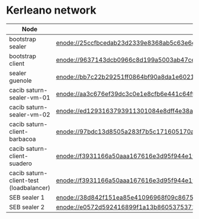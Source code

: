 # Kerleano network
| Node | enode | http rpc | ws rpc |
|------|-------|----------|--------|
| bootstrap sealer | <enode://25ccfbcedab23d2339e8368ab5c63e6e407776568b804c472cb69a82be438e09100d1bba773d213b0b2206f778d97500ba6009f86d5fb21fe1a94d390b1d5472@20.216.170.72:30303> | N/A | N/A |
| bootstrap client | <enode://9637143dcb0966c8d199a5003ab47ce16ed74aa2db8151bd291759c28da10b76dad2c8a8d447c2a14df0f3f80992aea043a8a207c735c308fa1d9c7a0e9ad815@20.199.108.123:30303> | <http://20.199.108.123:8545> | <ws://20.199.108.123:8546> |
| sealer guenole | <enode://bb7c22b29251ff0864bf90a8da1e602133f25145c4f89144d511de04832e35c11eff11e02a7afea8f2aa196a68cb22b2508ff1db521d750a357b267bc3103781@20.216.129.27:30303> | N/A | N/A |
| cacib saturn-sealer-vm-01 |  <enode://aa3c676ef39dc3c0e1e8cfb6e441c64ffa1150b1645df9f13ad4187a045888d7376daf330ebfde06582656144afd27ef5c093c7566e0b9d6b8f7f74796f0aaf1@20.199.119.75:30303> | N/A | N/A |
| cacib saturn-sealer-vm-02 |  <enode://ed1293163793911301084e8dff4e38ab4b3942bf163a0c16f8dd392a363891c7fe37db321d6f0a841d1ad39db323d41eb0a229cbba5d339a7c535ae08194bce5@20.199.119.71:30303> | N/A | N/A |
| cacib saturn-client-barbacoa |  <enode://97bdc13d8505a283f7b5c171605170a9bfdd4dfb3979c78011d0640b0e0e4b276cbc5045d06411c185aa1a5d66f8b893d31c96db892addca1e578a9633974790@20.111.37.83:30303> | <https://cacib-barbacoa-test.francecentral.cloudapp.azure.com> | <wss://cacib-barbacoa-test.francecentral.cloudapp.azure.com:9443> |
| cacib saturn-client-suadero |  <enode://f3931166a50aaa167616e3d95f944e193504a6cac6ad40468e8280e67a851c865ed8b36cccf78ffe0813f024a73cbd95e3d66714130b32ec72f956301397c0d4@20.216.152.137:30303> | <https://cacib-suadero-test.francecentral.cloudapp.azure.com> | <wss://cacib-suadero-test.francecentral.cloudapp.azure.com:9443> |
| cacib saturn-client-test (loadbalancer) |  <enode://f3931166a50aaa167616e3d95f944e193504a6cac6ad40468e8280e67a851c865ed8b36cccf78ffe0813f024a73cbd95e3d66714130b32ec72f956301397c0d4@20.199.104.114:30303> | <https://cacib-saturn-test.francecentral.cloudapp.azure.com> | <wss://cacib-saturn-test.francecentral.cloudapp.azure.com:9443> |
| SEB sealer 1 | <enode://38d842f151ea85e41096968f09c8675c4ae207bf3debb63c7965bed550dd836a5ab005c1529de6d7619f8105618d623348ee6664054cb6ae5882eb17f677b5c2@35.228.149.42:30303> | N/A | N/A |
| SEB sealer 2 | <enode://e0572d592416899f1a13b8605375371cca8c88b6fecada6daba3e7664aca36272c89840f2a4fce268d02a5173a205c03ed541534603d9722d06fe2f25f131ab2@34.116.176.115:30303> | N/A | N/A |
